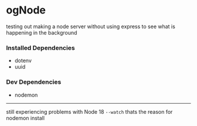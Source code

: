 # ogNode

testing out making a node server without using express to see what is happening in the background

### Installed Dependencies 
- dotenv
- uuid
### Dev Dependencies
- nodemon
---
still experiencing problems with Node 18 `--watch` thats the reason for nodemon install